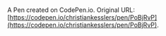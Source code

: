 # 

A Pen created on CodePen.io. Original URL: [https://codepen.io/christiankesslers/pen/PoBjRvP](https://codepen.io/christiankesslers/pen/PoBjRvP).

